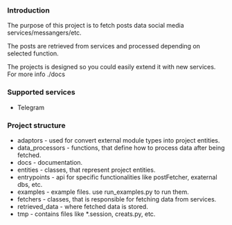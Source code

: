 <h3>Introduction</h3>
<p>The purpose of this project is to fetch posts data social media services/messangers/etc.</p>
<p>The posts are retrieved from services and processed depending on selected function.</p>
<p>The projects is designed so you could easily extend it with new services.<br>For more info ./docs</p>

<h3>Supported services</h3>
<ul>
  <li>Telegram</li>
</ul>

<h3>Project structure</h3>
<ul>
  <li>adaptors - used for convert external module types into project entities.</li>
  <li>data_processors - functions, that define how to process data after being fetched.</li>
  <li>docs - documentation.</li>
  <li>entities - classes, that represent project entities.</li>
  <li>entrypoints - api for specific functionalities like postFetcher, exaternal dbs, etc.</li>
  <li>examples - example files. use run_examples.py to run them.</li>
  <li>fetchers - classes, that is responsible for fetching data from services.</li>
  <li>retrieved_data - where fetched data is stored.</li>
  <li>tmp - contains files like *.session, creats.py, etc.</li>
</ul>

